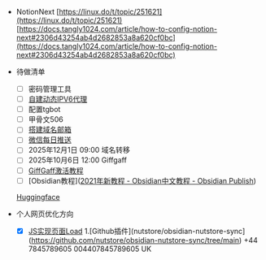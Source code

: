 - NotionNext
    [https://linux.do/t/topic/251621](https://linux.do/t/topic/251621)
    [https://docs.tangly1024.com/article/how-to-config-notion-next#2306d43254ab4d2682853a8a620cf0bc](https://docs.tangly1024.com/article/how-to-config-notion-next#2306d43254ab4d2682853a8a620cf0bc)
    
- 待做清单
    - [ ] 密码管理工具
    - [ ] [自建动态IPV6代理](https://linux.do/t/topic/367413)
    - [ ] 配置tgbot
    - [ ] 甲骨文506
    - [ ] [搭建域名邮箱](https://linux.do/t/topic/316819/)
    - [ ] [微信每日推送](https://linux.do/t/topic/431480)
    - [ ] 2025年12月1日 09:00 域名转移
    - [ ] 2025年10月6日 12:00 Giffgaff
    - [ ] [GiffGaff激活教程](https://sussurous.com/posts/giffgaff-guide/)
    - [ ] [Obsidian教程]([2021年新教程 - Obsidian中文教程 - Obsidian Publish](https://publish.obsidian.md/chinesehelp/01+2021%E6%96%B0%E6%95%99%E7%A8%8B/2021%E5%B9%B4%E6%96%B0%E6%95%99%E7%A8%8B))
    
    [Huggingface](https://linux.do/t/topic/487868)
    
- 个人网页优化方向
    - [x] [JS实现页面Load](https://docs.pingcode.com/baike/2280608)
1.[Github插件](nutstore/obsidian-nutstore-sync](https://github.com/nutstore/obsidian-nutstore-sync/tree/main)
+44 7845789605
004407845789605 UK